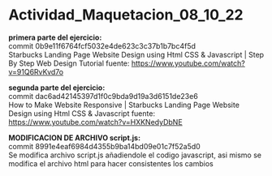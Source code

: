 # Actividad_Maquetacion_08_10_22

<b>primera parte del ejercicio:</b><br>
commit 0b9e11f6764fcf5032e4de623c3c37b1b7bc4f5d<br>
Starbucks Landing Page Website Design using Html CSS & Javascript
 | Step By Step Web Design Tutorial
fuente:
https://www.youtube.com/watch?v=91Q6RvKvd7o

<b>segunda parte del ejercicio:</b><br>
commit dac6ad42145397d1f0c9bda9d19a3d6151de23e6<br>
How to Make Website Responsive |
 Starbucks Landing Page Website Design using Html CSS & Javascript
fuente:
https://www.youtube.com/watch?v=HXKNedyDbNE


<b>MODIFICACION DE ARCHIVO script.js:</b><br>
commit 8991e4eaf6984d4355b9ba14bd09e01c7f52a5d0<br>
Se modifica archivo script.js añadiendole el codigo javascript, asi
mismo se modifica el archivo html para hacer consistentes los cambios


